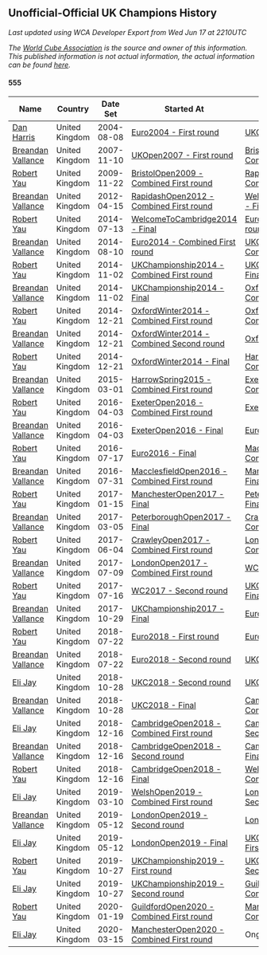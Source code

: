 ## Unofficial-Official UK Champions History

*Last updated using WCA Developer Export from Wed Jun 17 at 2210UTC*

*The [World Cube Association](https://www.worldcubeassociation.org) is the source and owner of this information. This published information is not actual information, the actual information can be found [here](https://www.worldcubeassociation.org/results).*

#### 555

|Name|Country|Date Set|Started At|Ended At|Days Held|  
|--|--|--|--|--|--|  
|[Dan Harris](https://www.worldcubeassociation.org/persons/2003HARR01)|United Kingdom|2004-08-08|[Euro2004 - First round](https://www.worldcubeassociation.org/competitions/Euro2004/results/all#e555_1)|[UKOpen2007 - First round](https://www.worldcubeassociation.org/competitions/UKOpen2007/results/all#e555_1)|1189|  
|[Breandan Vallance](https://www.worldcubeassociation.org/persons/2007VALL01)|United Kingdom|2007-11-10|[UKOpen2007 - First round](https://www.worldcubeassociation.org/competitions/UKOpen2007/results/all#e555_1)|[BristolOpen2009 - Combined First round](https://www.worldcubeassociation.org/competitions/BristolOpen2009/results/all#e555_d)|743|  
|[Robert Yau](https://www.worldcubeassociation.org/persons/2009YAUR01)|United Kingdom|2009-11-22|[BristolOpen2009 - Combined First round](https://www.worldcubeassociation.org/competitions/BristolOpen2009/results/all#e555_d)|[RapidashOpen2012 - Combined First round](https://www.worldcubeassociation.org/competitions/RapidashOpen2012/results/all#e555_d)|875|  
|[Breandan Vallance](https://www.worldcubeassociation.org/persons/2007VALL01)|United Kingdom|2012-04-15|[RapidashOpen2012 - Combined First round](https://www.worldcubeassociation.org/competitions/RapidashOpen2012/results/all#e555_d)|[WelcomeToCambridge2014 - Final](https://www.worldcubeassociation.org/competitions/WelcomeToCambridge2014/results/all#e555_f)|819|  
|[Robert Yau](https://www.worldcubeassociation.org/persons/2009YAUR01)|United Kingdom|2014-07-13|[WelcomeToCambridge2014 - Final](https://www.worldcubeassociation.org/competitions/WelcomeToCambridge2014/results/all#e555_f)|[Euro2014 - Combined First round](https://www.worldcubeassociation.org/competitions/Euro2014/results/all#e555_d)|28|  
|[Breandan Vallance](https://www.worldcubeassociation.org/persons/2007VALL01)|United Kingdom|2014-08-10|[Euro2014 - Combined First round](https://www.worldcubeassociation.org/competitions/Euro2014/results/all#e555_d)|[UKChampionship2014 - Combined First round](https://www.worldcubeassociation.org/competitions/UKChampionship2014/results/all#e555_d)|84|  
|[Robert Yau](https://www.worldcubeassociation.org/persons/2009YAUR01)|United Kingdom|2014-11-02|[UKChampionship2014 - Combined First round](https://www.worldcubeassociation.org/competitions/UKChampionship2014/results/all#e555_d)|[UKChampionship2014 - Final](https://www.worldcubeassociation.org/competitions/UKChampionship2014/results/all#e555_f)|0|  
|[Breandan Vallance](https://www.worldcubeassociation.org/persons/2007VALL01)|United Kingdom|2014-11-02|[UKChampionship2014 - Final](https://www.worldcubeassociation.org/competitions/UKChampionship2014/results/all#e555_f)|[OxfordWinter2014 - Combined First round](https://www.worldcubeassociation.org/competitions/OxfordWinter2014/results/all#e555_d)|49|  
|[Robert Yau](https://www.worldcubeassociation.org/persons/2009YAUR01)|United Kingdom|2014-12-21|[OxfordWinter2014 - Combined First round](https://www.worldcubeassociation.org/competitions/OxfordWinter2014/results/all#e555_d)|[OxfordWinter2014 - Combined Second round](https://www.worldcubeassociation.org/competitions/OxfordWinter2014/results/all#e555_e)|0|  
|[Breandan Vallance](https://www.worldcubeassociation.org/persons/2007VALL01)|United Kingdom|2014-12-21|[OxfordWinter2014 - Combined Second round](https://www.worldcubeassociation.org/competitions/OxfordWinter2014/results/all#e555_e)|[OxfordWinter2014 - Final](https://www.worldcubeassociation.org/competitions/OxfordWinter2014/results/all#e555_f)|0|  
|[Robert Yau](https://www.worldcubeassociation.org/persons/2009YAUR01)|United Kingdom|2014-12-21|[OxfordWinter2014 - Final](https://www.worldcubeassociation.org/competitions/OxfordWinter2014/results/all#e555_f)|[HarrowSpring2015 - Combined First round](https://www.worldcubeassociation.org/competitions/HarrowSpring2015/results/all#e555_d)|70|  
|[Breandan Vallance](https://www.worldcubeassociation.org/persons/2007VALL01)|United Kingdom|2015-03-01|[HarrowSpring2015 - Combined First round](https://www.worldcubeassociation.org/competitions/HarrowSpring2015/results/all#e555_d)|[ExeterOpen2016 - Combined First round](https://www.worldcubeassociation.org/competitions/ExeterOpen2016/results/all#e555_d)|399|  
|[Robert Yau](https://www.worldcubeassociation.org/persons/2009YAUR01)|United Kingdom|2016-04-03|[ExeterOpen2016 - Combined First round](https://www.worldcubeassociation.org/competitions/ExeterOpen2016/results/all#e555_d)|[ExeterOpen2016 - Final](https://www.worldcubeassociation.org/competitions/ExeterOpen2016/results/all#e555_f)|0|  
|[Breandan Vallance](https://www.worldcubeassociation.org/persons/2007VALL01)|United Kingdom|2016-04-03|[ExeterOpen2016 - Final](https://www.worldcubeassociation.org/competitions/ExeterOpen2016/results/all#e555_f)|[Euro2016 - Final](https://www.worldcubeassociation.org/competitions/Euro2016/results/all#e555_f)|105|  
|[Robert Yau](https://www.worldcubeassociation.org/persons/2009YAUR01)|United Kingdom|2016-07-17|[Euro2016 - Final](https://www.worldcubeassociation.org/competitions/Euro2016/results/all#e555_f)|[MacclesfieldOpen2016 - Combined First round](https://www.worldcubeassociation.org/competitions/MacclesfieldOpen2016/results/all#e555_d)|14|  
|[Breandan Vallance](https://www.worldcubeassociation.org/persons/2007VALL01)|United Kingdom|2016-07-31|[MacclesfieldOpen2016 - Combined First round](https://www.worldcubeassociation.org/competitions/MacclesfieldOpen2016/results/all#e555_d)|[ManchesterOpen2017 - Final](https://www.worldcubeassociation.org/competitions/ManchesterOpen2017/results/all#e555_f)|168|  
|[Robert Yau](https://www.worldcubeassociation.org/persons/2009YAUR01)|United Kingdom|2017-01-15|[ManchesterOpen2017 - Final](https://www.worldcubeassociation.org/competitions/ManchesterOpen2017/results/all#e555_f)|[PeterboroughOpen2017 - Final](https://www.worldcubeassociation.org/competitions/PeterboroughOpen2017/results/all#e555_f)|49|  
|[Breandan Vallance](https://www.worldcubeassociation.org/persons/2007VALL01)|United Kingdom|2017-03-05|[PeterboroughOpen2017 - Final](https://www.worldcubeassociation.org/competitions/PeterboroughOpen2017/results/all#e555_f)|[CrawleyOpen2017 - Combined First round](https://www.worldcubeassociation.org/competitions/CrawleyOpen2017/results/all#e555_d)|91|  
|[Robert Yau](https://www.worldcubeassociation.org/persons/2009YAUR01)|United Kingdom|2017-06-04|[CrawleyOpen2017 - Combined First round](https://www.worldcubeassociation.org/competitions/CrawleyOpen2017/results/all#e555_d)|[LondonOpen2017 - Combined First round](https://www.worldcubeassociation.org/competitions/LondonOpen2017/results/all#e555_d)|35|  
|[Breandan Vallance](https://www.worldcubeassociation.org/persons/2007VALL01)|United Kingdom|2017-07-09|[LondonOpen2017 - Combined First round](https://www.worldcubeassociation.org/competitions/LondonOpen2017/results/all#e555_d)|[WC2017 - Second round](https://www.worldcubeassociation.org/competitions/WC2017/results/all#e555_2)|7|  
|[Robert Yau](https://www.worldcubeassociation.org/persons/2009YAUR01)|United Kingdom|2017-07-16|[WC2017 - Second round](https://www.worldcubeassociation.org/competitions/WC2017/results/all#e555_2)|[UKChampionship2017 - Final](https://www.worldcubeassociation.org/competitions/UKChampionship2017/results/all#e555_f)|105|  
|[Breandan Vallance](https://www.worldcubeassociation.org/persons/2007VALL01)|United Kingdom|2017-10-29|[UKChampionship2017 - Final](https://www.worldcubeassociation.org/competitions/UKChampionship2017/results/all#e555_f)|[Euro2018 - First round](https://www.worldcubeassociation.org/competitions/Euro2018/results/all#e555_1)|266|  
|[Robert Yau](https://www.worldcubeassociation.org/persons/2009YAUR01)|United Kingdom|2018-07-22|[Euro2018 - First round](https://www.worldcubeassociation.org/competitions/Euro2018/results/all#e555_1)|[Euro2018 - Second round](https://www.worldcubeassociation.org/competitions/Euro2018/results/all#e555_2)|0|  
|[Breandan Vallance](https://www.worldcubeassociation.org/persons/2007VALL01)|United Kingdom|2018-07-22|[Euro2018 - Second round](https://www.worldcubeassociation.org/competitions/Euro2018/results/all#e555_2)|[UKC2018 - Second round](https://www.worldcubeassociation.org/competitions/UKC2018/results/all#e555_2)|98|  
|[Eli Jay](https://www.worldcubeassociation.org/persons/2014JAYE01)|United Kingdom|2018-10-28|[UKC2018 - Second round](https://www.worldcubeassociation.org/competitions/UKC2018/results/all#e555_2)|[UKC2018 - Final](https://www.worldcubeassociation.org/competitions/UKC2018/results/all#e555_f)|0|  
|[Breandan Vallance](https://www.worldcubeassociation.org/persons/2007VALL01)|United Kingdom|2018-10-28|[UKC2018 - Final](https://www.worldcubeassociation.org/competitions/UKC2018/results/all#e555_f)|[CambridgeOpen2018 - Combined First round](https://www.worldcubeassociation.org/competitions/CambridgeOpen2018/results/all#e555_d)|49|  
|[Eli Jay](https://www.worldcubeassociation.org/persons/2014JAYE01)|United Kingdom|2018-12-16|[CambridgeOpen2018 - Combined First round](https://www.worldcubeassociation.org/competitions/CambridgeOpen2018/results/all#e555_d)|[CambridgeOpen2018 - Second round](https://www.worldcubeassociation.org/competitions/CambridgeOpen2018/results/all#e555_2)|0|  
|[Breandan Vallance](https://www.worldcubeassociation.org/persons/2007VALL01)|United Kingdom|2018-12-16|[CambridgeOpen2018 - Second round](https://www.worldcubeassociation.org/competitions/CambridgeOpen2018/results/all#e555_2)|[CambridgeOpen2018 - Final](https://www.worldcubeassociation.org/competitions/CambridgeOpen2018/results/all#e555_f)|0|  
|[Robert Yau](https://www.worldcubeassociation.org/persons/2009YAUR01)|United Kingdom|2018-12-16|[CambridgeOpen2018 - Final](https://www.worldcubeassociation.org/competitions/CambridgeOpen2018/results/all#e555_f)|[WelshOpen2019 - Combined First round](https://www.worldcubeassociation.org/competitions/WelshOpen2019/results/all#e555_d)|84|  
|[Eli Jay](https://www.worldcubeassociation.org/persons/2014JAYE01)|United Kingdom|2019-03-10|[WelshOpen2019 - Combined First round](https://www.worldcubeassociation.org/competitions/WelshOpen2019/results/all#e555_d)|[LondonOpen2019 - Second round](https://www.worldcubeassociation.org/competitions/LondonOpen2019/results/all#e555_2)|63|  
|[Breandan Vallance](https://www.worldcubeassociation.org/persons/2007VALL01)|United Kingdom|2019-05-12|[LondonOpen2019 - Second round](https://www.worldcubeassociation.org/competitions/LondonOpen2019/results/all#e555_2)|[LondonOpen2019 - Final](https://www.worldcubeassociation.org/competitions/LondonOpen2019/results/all#e555_f)|0|  
|[Eli Jay](https://www.worldcubeassociation.org/persons/2014JAYE01)|United Kingdom|2019-05-12|[LondonOpen2019 - Final](https://www.worldcubeassociation.org/competitions/LondonOpen2019/results/all#e555_f)|[UKChampionship2019 - First round](https://www.worldcubeassociation.org/competitions/UKChampionship2019/results/all#e555_1)|168|  
|[Robert Yau](https://www.worldcubeassociation.org/persons/2009YAUR01)|United Kingdom|2019-10-27|[UKChampionship2019 - First round](https://www.worldcubeassociation.org/competitions/UKChampionship2019/results/all#e555_1)|[UKChampionship2019 - Second round](https://www.worldcubeassociation.org/competitions/UKChampionship2019/results/all#e555_2)|0|  
|[Eli Jay](https://www.worldcubeassociation.org/persons/2014JAYE01)|United Kingdom|2019-10-27|[UKChampionship2019 - Second round](https://www.worldcubeassociation.org/competitions/UKChampionship2019/results/all#e555_2)|[GuildfordOpen2020 - Combined First round](https://www.worldcubeassociation.org/competitions/GuildfordOpen2020/results/all#e555_d)|84|  
|[Robert Yau](https://www.worldcubeassociation.org/persons/2009YAUR01)|United Kingdom|2020-01-19|[GuildfordOpen2020 - Combined First round](https://www.worldcubeassociation.org/competitions/GuildfordOpen2020/results/all#e555_d)|[ManchesterOpen2020 - Combined First round](https://www.worldcubeassociation.org/competitions/ManchesterOpen2020/results/all#e555_d)|56|  
|[Eli Jay](https://www.worldcubeassociation.org/persons/2014JAYE01)|United Kingdom|2020-03-15|[ManchesterOpen2020 - Combined First round](https://www.worldcubeassociation.org/competitions/ManchesterOpen2020/results/all#e555_d)|Ongoing|95|  
